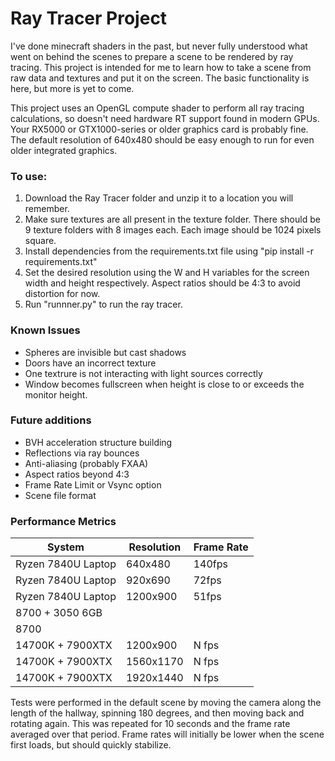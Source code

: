 # Ray Tracer Project

  I've done minecraft shaders in the past, but never fully understood what went on behind the scenes to prepare a scene to be rendered by ray tracing. This project is intended
  for me to learn how to take a scene from raw data and textures and put it on the screen. The basic functionality is here, but more is yet to come.

  This project uses an OpenGL compute shader to perform all ray tracing calculations, so doesn't need hardware RT support found in modern GPUs. Your RX5000 or GTX1000-series
  or older graphics card is probably fine. The default resolution of 640x480 should be easy enough to run for even older integrated graphics.

### To use:
  1. Download the Ray Tracer folder and unzip it to a location you will remember.
  2. Make sure textures are all present in the texture folder. There should be 9 texture folders with 8 images each. Each image should be 1024 pixels square.
  3. Install dependencies from the requirements.txt file using "pip install -r requirements.txt"
  4. Set the desired resolution using the W and H variables for the screen width and height respectively. Aspect ratios should be 4:3 to avoid distortion for now.
  5. Run "runnner.py" to run the ray tracer.

### Known Issues

  * Spheres are invisible but cast shadows
  * Doors have an incorrect texture
  * One textrure is not interacting with light sources correctly
  * Window becomes fullscreen when height is close to or exceeds the monitor height.

### Future additions

  * BVH acceleration structure building
  * Reflections via ray bounces
  * Anti-aliasing (probably FXAA)
  * Aspect ratios beyond 4:3
  * Frame Rate Limit or Vsync option
  * Scene file format

### Performance Metrics

|System|Resolution|Frame Rate|
|------|----------|----------|
|Ryzen 7840U Laptop|640x480|140fps|
|Ryzen 7840U Laptop|920x690|72fps|
|Ryzen 7840U Laptop|1200x900|51fps|
|8700 + 3050 6GB|
|8700
|14700K + 7900XTX|1200x900|N fps|
|14700K + 7900XTX|1560x1170|N fps|
|14700K + 7900XTX|1920x1440|N fps|

  Tests were performed in the default scene by moving the camera along the length of the hallway, spinning 180 degrees, and then moving back and rotating again.
  This was repeated for 10 seconds and the frame rate averaged over that period. Frame rates will initially be lower when the scene first loads, but should quickly stabilize.
